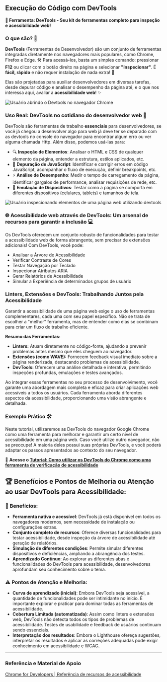## Execução do Código com DevTools

**🧰 Ferramenta: DevTools - Seu kit de ferramentas completo para inspeção e acessibilidade web!**

### O que são? 🤔

**DevTools** (Ferramentas de Desenvolvedor) são um conjunto de ferramentas integradas diretamente nos navegadores mais populares, como Chrome, Firefox e Edge. 🛠️ Para acessá-los, basta um simples comando: pressionar **F12** ou clicar com o botão direito na página e selecionar **"Inspecionar"**. É **fácil, rápido** e não requer instalação de nada extra! 🤩

Elas são projetadas para auxiliar desenvolvedores em diversas tarefas, desde depurar código e analisar o desempenho da página até, e o que nos interessa aqui, avaliar a **acessibilidade web**! ✨

![Usuário abrindo o Devtools no navegador Chrome](../assets/abrindo_devtools.gif)



### Uso Real: DevTools no cotidiano do desenvolvedor web 🚀

DevTools são ferramentas de trabalho **essenciais** para desenvolvedores, se você já chegou a desenvolver algo para web já deve ter se deparado com as devtools no console do navegador para encontrar algum erro ou ver alguma chamada Http. Além disso, podemos usá-las para:

*   🔍 **Inspeção de Elementos**: Analisar o HTML e CSS de qualquer elemento da página, entender a estrutura, estilos aplicados, etc.
*   🐞 **Depuração de JavaScript**: Identificar e corrigir erros em código JavaScript, acompanhar o fluxo de execução, definir breakpoints, etc.
*   ⚡ **Análise de Desempenho**: Medir o tempo de carregamento da página, identificar gargalos de performance, analisar requisições de rede, etc.
*   📱 **Emulação de Dispositivos**: Testar como a página se comporta em diferentes dispositivos (celulares, tablets) e tamanhos de tela.

![Usuário inspecionando elementos de uma página web utilizando devtools](../assets/inspecionando_elementos.gif)

### 🌐 Acessibilidade web através de DevTools: Um arsenal de recursos para garantir a inclusão 💻

Os DevTools oferecem um conjunto robusto de funcionalidades para testar a acessibilidade web de forma abrangente, sem precisar de extensões adicionais! Com DevTools, você pode:

* Analisar a Árvore de Acessibilidade
* Verificar Contraste de Cores
* Testar Navegação por Teclado
* Inspecionar Atributos ARIA
* Gerar Relatórios de Acessibilidade
* Simular a Experiência de determinados grupos de usuário

### Linters, Extensões e DevTools: Trabalhando Juntos pela Acessibilidade

Garantir a acessibilidade de uma página web exige o uso de ferramentas complementares, cada uma com seu papel específico. Não se trata de escolher a "melhor" ferramenta, mas de entender como elas se combinam para criar um fluxo de trabalho eficiente. 

**Resumo das Ferramentas:**

* **Linters:** Atuam diretamente no código-fonte, ajudando a prevenir problemas antes mesmo que eles cheguem ao navegador.
* **Extensões (como WAVE):** Fornecem feedback visual imediato sobre a página renderizada, destacando problemas de acessibilidade.
* **DevTools:** Oferecem uma análise detalhada e interativa, permitindo inspeções profundas, emulações e testes avançados.

Ao integrar essas ferramentas no seu processo de desenvolvimento, você garante uma abordagem mais completa e eficaz para criar aplicações web acessíveis a todos os usuários. Cada ferramenta aborda diferentes aspectos da acessibilidade, proporcionando uma visão abrangente e detalhada.

### Exemplo Prático 🛠️

Neste tutorial, utilizaremos as DevTools do navegador Google Chrome como uma ferramenta para melhorar e garantir um certo nível de acessibilidade em uma página web. Caso você utilize outro navegador, não se preocupe! A maioria deles possui suas próprias DevTools, e você poderá adaptar os passos apresentados ao contexto do seu navegador.

🔗 **Acesse o [Tutorial: Como utilizar os DevTools do Chrome como uma ferramenta de verificação de acessibilidade](./tutorials/devtools.md)**

## 🏆 Benefícios e Pontos de Melhoria ou Atenção ao usar DevTools para Acessibilidade:

### 🎉 Benefícios:

*   **Ferramenta nativa e acessível**: DevTools já está disponível em todos os navegadores modernos, sem necessidade de instalação ou configurações extras.
*   **Conjunto completo de recursos**: Oferece diversas funcionalidades para testar acessibilidade, desde inspeção da árvore de acessibilidade até geração de relatórios.
*   **Simulação de diferentes condições**: Permite simular diferentes dispositivos e deficiências, ampliando a abrangência dos testes.
*   **Aprendizado Contínuo**: Ao explorar as diferentes abas e funcionalidades do DevTools para acessibilidade, desenvolvedores aprofundam seu conhecimento sobre o tema.

### ⚠️ Pontos de Atenção e Melhoria:

*   **Curva de aprendizado (inicial)**: Embora DevTools seja acessível, a quantidade de funcionalidades pode ser intimidante no início. É importante explorar e praticar para dominar todas as ferramentas de acessibilidade.
*   **Cobertura Limitada (automatizada)**: Assim como linters e extensões web, DevTools não detecta todos os tipos de problemas de acessibilidade. Testes de usabilidade e feedback de usuários continuam sendo essenciais.
*   **Interpretação dos resultados**: Embora o Lighthouse ofereça sugestões, interpretar os resultados e aplicar as correções adequadas pode exigir conhecimento em acessibilidade e WCAG.
<hr>

### Referência e Material de Apoio

[Chrome for Developers | Referência de recursos de acessibilidade](https://developer.chrome.com/docs/devtools/accessibility/reference?hl=pt-br)